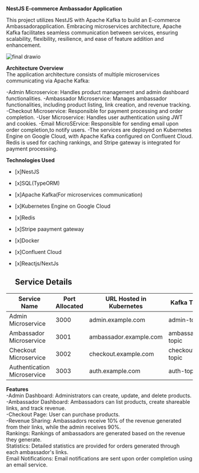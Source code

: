 __NestJS E-commerce Ambassador Application__

This project utilizes NestJS with Apache Kafka to build an E-commerce  Ambassadorapplication. Embracing microservices architecture, Apache Kafka facilitates seamless communication between services, ensuring scalability, flexibility, resilience, and ease of feature addition and enhancement.

![final drawio](https://github.com/MuhammedAfsalkp/Nestjs-Ambassdor-Microservices/assets/82488425/1db03737-2aa7-4b56-9952-14dd419f9cf1) 

**Architecture Overview**  
The application architecture consists of multiple microservices communicating via Apache Kafka:

-Admin Microservice: Handles product management and admin dashboard functionalities.
-Ambassador Microservice: Manages ambassador functionalities, including product listing, link creation, and revenue tracking.
-Checkout Microservice: Responsible for payment processing and order completion.
-User Microservice: Handles user authentication using JWT and cookies.
-Email MicroSErvice: Responsible for sending email upon order completion,to  notify users.
-The services are deployed on Kubernetes Engine on Google Cloud, with Apache Kafka configured on Confluent Cloud. Redis is used for caching rankings, and Stripe gateway is integrated for payment processing.

**Technologies Used**  
- [x]NestJS  
- [x]SQL(TypeORM)  
- [x]Apache Kafka(For microservices communication)  
- [x]Kubernetes Engine on Google Cloud  
- [x]Redis  
- [x]Stripe paayment gateway  
- [x]Docker  
- [x]Confluent Cloud  
- [x]Reactjs/NextJs

  ## Service Details

| Service Name            | Port Allocated | URL Hosted in Kubernetes | Kafka Topic             |
|-------------------------|----------------|--------------------------|-------------------------|
| Admin Microservice      | 3000           | admin.example.com         | admin-topic             |
| Ambassador Microservice| 3001           | ambassador.example.com    | ambassador-topic        |
| Checkout Microservice   | 3002           | checkout.example.com      | checkout-topic          |
| Authentication Microservice | 3003       | auth.example.com          | auth-topic              |


**Features**  
-Admin Dashboard: Administrators can create, update, and delete products. 
-Ambassador Dashboard: Ambassadors can list products, create shareable links, and track revenue.  
-Checkout Page: User can purchase products.  
-Revenue Sharing: Ambassadors receive 10% of the revenue generated from their links, while the admin receives 90%.  
Rankings: Rankings of ambassadors are generated based on the revenue they generate.  
Statistics: Detailed statistics are provided for orders generated through each ambassador's links.  
Email Notifications: Email notifications are sent upon order completion using an email service.  


